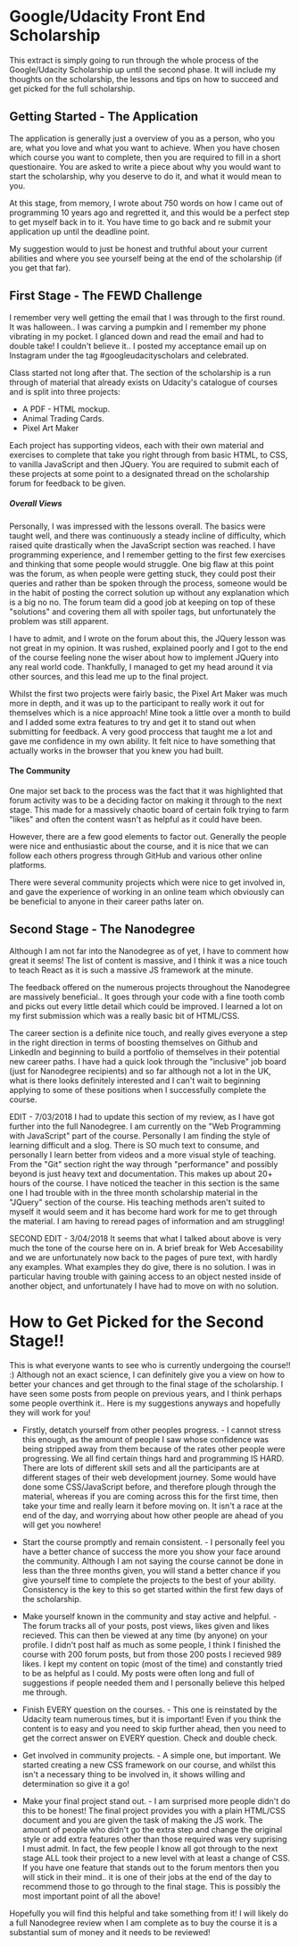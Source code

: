# Google/Udacity Front End Scholarship
This extract is simply going to run through the whole process of the Google/Udacity Scholarship up until the second phase.
It will include my thoughts on the scholarship, the lessons and tips on how to succeed and get picked for the full
scholarship.

## Getting Started - The Application
The application is generally just a overview of you as a person, who you are, what you love and what you want to achieve.
When you have chosen which course you want to complete, then you are required to fill in a short questionaire. 
You are asked to write a piece about why you would want to start the scholarship, why you deserve to do it, and 
what it would mean to you.

At this stage, from memory, I wrote about 750 words on how I came out of programming 10 years ago and regretted it, and this
would be a perfect step to get myself back in to it. You have time to go back and re submit your application up until the
deadline point. 

My suggestion would to just be honest and truthful about your current abilities and where you see yourself being at the end
of the scholarship (if you get that far).

## First Stage - The FEWD Challenge
I remember very well getting the email that I was through to the first round. It was halloween.. I was carving a pumpkin
and I remember my phone vibrating in my pocket. I glanced down and read the email and had to double take! I couldn't believe 
it.. I posted my acceptance email up on Instagram under the tag #googleudacityscholars and celebrated.

Class started not long after that. The section of the scholarship is a run through of material that already exists on Udacity's
catalogue of courses and is split into three projects:

* A PDF - HTML mockup.
* Animal Trading Cards.
* Pixel Art Maker

Each project has supporting videos, each with their own material and exercises to complete that take you right through from
basic HTML, to CSS, to vanilla JavaScript and then JQuery. You are required to submit each of these projects at some
point to a designated thread on the scholarship forum for feedback to be given.

##### Overall Views
Personally, I was impressed with the lessons overall. The basics were taught well, and there was continuously a steady incline
of difficulty, which raised quite drastically when the JavaScript section was reached.
I have programming experience, and I remember getting to the first few exercises and thinking that some people would struggle.
One big flaw at this point was the forum, as when people were getting stuck, they could post their queries and rather than 
be spoken through the process, someone would be in the habit of posting the correct solution up without any explanation
which is a big no no. The forum team did a good job at keeping on top of these "solutions" and covering them all with spoiler
tags, but unfortunately the problem was still apparent.

I have to admit, and I wrote on the forum about this, the JQuery lesson was not great in my opinion. It was rushed,
explained poorly and I got to the end of the course feeling none the wiser about how to implement JQuery into any 
real world code. Thankfully, I managed to get my head around it via other sources, and this lead me up to the 
final project. 

Whilst the first two projects were fairly basic, the Pixel Art Maker was much more in depth, and it was up to the participant
to really work it out for themselves which is a nice approach! Mine took a little over a month to build and I added some
extra features to try and get it to stand out when submitting for feedback. A very good proccess that taught me a lot and
gave me confidence in my own ability. It felt nice to have something that actually works in the browser that you knew
you had built.

#### The Community
One major set back to the process was the fact that it was highlighted that forum activity was to be a deciding factor on
making it through to the next stage. This made for a massively chaotic board of certain folk trying to farm "likes" 
and often the content wasn't as helpful as it could have been.

However, there are a few good elements to factor out. Generally the people were nice and enthusiastic about the course, and 
it is nice that we can follow each others progress through GitHub and various other online platforms. 

There were several community projects which were nice to get involved in, and gave the experience of working in an online 
team which obviously can be beneficial to anyone in their career paths later on.


## Second Stage - The Nanodegree
Although I am not far into the Nanodegree as of yet, I have to comment how great it seems! The list of content is massive,
and I think it was a nice touch to teach React as it is such a massive JS framework at the minute.

The feedback offered on the numerous projects throughout the Nanodegree are massively beneficial.. It goes through your
code with a fine tooth comb and picks out every little detail which could be improved. I learned a lot on my first submission
which was a really basic bit of HTML/CSS. 

The career section is a definite nice touch, and really gives everyone a step in the right direction in terms of boosting
themselves on Github and LinkedIn and beginning to build a portfolio of themselves in their potential new career paths. I
have had a quick look through the "inclusive" job board (just for Nanodegree recipients) and so far although not a lot in
the UK, what is there looks definitely interested and I can't wait to beginning applying to some of these positions
when I successfully complete the course.

EDIT - 7/03/2018
I had to update this section of my review, as I have got further into the full Nanodegree. I am currently on the "Web Programming with JavaScript" part of the course. Personally I am finding the style of learning difficult and a slog. There is SO much text to consume, and personally I learn better from videos and a more visual style of teaching. From the "Git" section right the way through "performance" and possibly beyond is just heavy text and documentation. This makes up about 20+ hours of the course.
I have noticed the teacher in this section is the same one I had trouble with in the three month scholarship material in the "JQuery" section of the course. His teaching methods aren't suited to myself it would seem and it has become hard work for me to get through the material. I am having to reread pages of information and am struggling!

SECOND EDIT - 3/04/2018
It seems that what I talked about above is very much the tone of the course here on in. A brief break for Web Accesability and we are unfortunately now back to the pages of pure text, with hardly any examples. What examples they do give, there is no solution. I was in particular having trouble with gaining access to an object nested inside of another object, and unfortunately I have had to move on with no solution.


# How to Get Picked for the Second Stage!!
This is what everyone wants to see who is currently undergoing the course!! :) Although not an exact science, I can 
definitely give you a view on how to better your chances and get through to the final stage of the scholarship. I have
seen some posts from people on previous years, and I think perhaps some people overthink it.. Here is my suggestions anyways
and hopefully they will work for you!

* Firstly, detatch yourself from other peoples progress. - I cannot stress this enough, as the amount of people I saw whose
confidence was being stripped away from them because of the rates other people were progressing. We all find certain
things hard and programming IS HARD. There are lots of different skill sets and all the participants are at different 
stages of their web development journey. Some would have done some CSS/JavaScript before, and therefore plough through
the material, whereas if you are coming across this for the first time, then take your time and really learn it before
moving on. It isn't a race at the end of the day, and worrying about how other people are ahead of you will get you nowhere!

* Start the course promptly and remain consistent. - I personally feel you have a better chance of success the more you 
show your face around the community. Although I am not saying the course cannot be done in less than the three months given,
you will stand a better chance if you give yourself time to complete the projects to the best of your ability. Consistency 
is the key to this so get started within the first few days of the scholarship.

* Make yourself known in the community and stay active and helpful. - The forum tracks all of your
posts, post views, likes given and likes recieved. This can then be viewed at any time (by anyone) on your profile. 
I didn't post half as much as some people, I think I finished the course with 200 forum posts, but from those 200 posts
I recieved 989 likes. I kept my content on topic (most of the time) and constantly tried to be as helpful as I could. My
posts were often long and full of suggestions if people needed them and I personally believe this helped me through.

* Finish EVERY question on the courses. - This one is reinstated by the Udacity team numerous times, but it is important! 
Even if you think the content is to easy and you need to skip further ahead, then you need to get the correct answer on EVERY
question. Check and double check.

* Get involved in community projects. - A simple one, but important. We started creating a new CSS framework on our course, and
whilst this isn't a necessary thing to be involved in, it shows willing and determination so give it a go!

* Make your final project stand out. - I am surprised more people didn't do this to be honest! The final project provides
you with a plain HTML/CSS document and you are given the task of making the JS work. The amount of people who didn't go 
the extra step and change the original style or add extra features other than those required was very suprising I must
admit. In fact, the few people I know all got through to the next stage ALL took their project to a new level with at least
a change of CSS. If you have one feature that stands out to the forum mentors then you will stick in their mind.. it is one
of their jobs at the end of the day to recommend those to go through to the final stage. This is possibly the most important
point of all the above!



Hopefully you will find this helpful and take something from it! I will likely do a full Nanodegree review when I am complete
as to buy the course it is a substantial sum of money and it needs to be reviewed!

